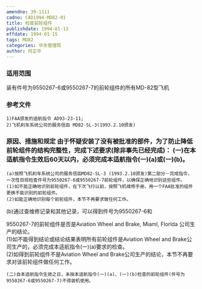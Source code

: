 ```yaml
---
amendno: 39-1111  
cadno: CAD1994-MD82-01  
title: 检查前轮组件  
publishdate: 1994-01-13  
effdate: 1994-01-15  
tags: MD82  
categories: 华东管理局  
author: 何正华  
---
```

  
### 适用范围  
装有件号为9550267-6或9550267-7的前轮组件的所有MD-82型飞机  
  
<!--more-->  
### 参考文件  
    1)FAA颁发的适航指令 AD93-23-11;  
    2)飞机刹车系统公司的服务信函 MD82-SL-3(1993.2.10颁发)  
  
### 原因、措施和规定     由于怀疑安装了没有被批准的部件，为了防止降低前轮组件的结构完整性，完成下述要求(除非事先已经完成)：     (一)在本适航指令生效后60天以内，必须完成本适航指令(一)(a)或(一)(b)。  
    (a)按照飞机刹车系统公司的服务信函MD82-SL-3 (1993.2.10颁发)第二部分－完成指令，一次性目视检查件号为9550267-6或9550267-7前轮组件，以确保正确地识别这些组件。  
    (1)如不能正确地识别前轮组件，在下次飞行以前，按照飞机维修手册，用一个FAA批准的组件更换不能识别的前轮组件。  
    (2)如能正确地识别每个前轮组件，本节不再要求做任何工作。  
(b)通过查维修记录和其他记录，可以得到件号为9550267-6和  
  
  
9550267-7的前轮组件是否是Aviation Wheel and Brake, Miaml, Florlda 公司生产的结论。  
(1)如不能得到结论或结论结果表明所有前轮组件是Aviation Wheel and Brake公司生产的，必须完成本适航指令(一)(a)要求的检查。  
    (2)如得到前轮组件不是Aviation Wheel and Brake公司生产的结论，本节不再要求对该前轮组件做任何工作。  
  
    (二)自本适航指令生效之日，未按本适航指令(一)(a)、(一)(b)检查的前轮组件(件号为9550267-6或9550267-7)不得装机使用。  
